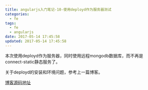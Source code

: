 ```yaml
---
title: angularjs入门笔记-10-使用deployd作为服务器测试
categories:
  - fe
tags:
  - fe
  - angularjs
date: 2017-05-14 17:45:58
updated: 2017-05-14 17:45:58
---
```


本次使用deployd作为服务器，同时使用远程mongodb数据库，而不再是connect-static静态服务了。

关于deployd的安装和环境问题，参考上一篇博客。



[博客源码地址](https://github.com/xmoyKing/pro-ng-learning-test/tree/master/demo-source-ng10)